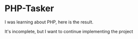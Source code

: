 # PHP-Tasker
I was learning about PHP, here is the result.

It's incomplete, but I want to continue implementing the project
